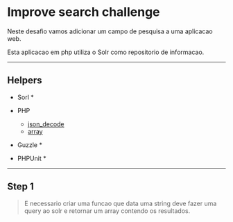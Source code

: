 # Improve search challenge

Neste desafio vamos adicionar um campo de  pesquisa a uma aplicacao web.

Esta aplicacao em php utiliza o Solr como repositorio de informacao.

---

## Helpers

- Sorl
    *

- PHP
    * [json_decode](http://php.net/manual/en/function.json-decode.php)
    * [array](http://php.net/manual/en/function.array.php)

- Guzzle
    *

- PHPUnit
    *

---

## Step 1

> E necessario criar uma funcao que data uma string deve fazer uma query ao
solr e retornar um array contendo os resultados.


